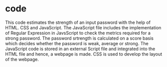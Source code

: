# code
This code estimates the strength of an input password with the help of HTML. CSS and JavaScript.
The JavaScript file includes the implementation of Regular Expression in JavsScript to check the metrics required for a strong password. The password srtrength is calculated on a score basis which decides whether the password is weak, average or strong.
The JavaScript code is stored in an external Script file and integrated into the HTML file and hence, a webpage is made.
CSS is used to develop the layout of the webpage.
